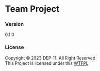# Team Project

### Version
0.1.0

### License
Copyright &copy; 2023 DEP-11. All Right Reserved <br>
This Project is licensed under this [WTFPL](License.txt)